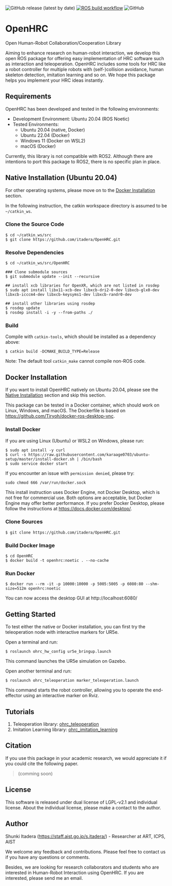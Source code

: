 ![GitHub release (latest by date)](https://img.shields.io/github/v/release/itadera/OpenHRC)
[![ROS build workflow](https://github.com/itadera/OpenHRC/actions/workflows/build.yaml/badge.svg)](https://github.com/itadera/OpenHRC/actions/workflows/build.yaml)
![GitHub](https://img.shields.io/github/license/itadera/OpenHRC)
# OpenHRC
Open Human-Robot Collaboration/Cooperation Library

Aiming to enhance research on human-robot interaction, we develop this open ROS package for offering easy implementation of HRC software such as interaction and teleoperation.
OpenHRC includes some tools for HRC like a robot controller for multiple robots with (self-)collision avoidance, human skeleton detection, imitation learning and so on. We hope this package helps you implement your HRC ideas instantly.

## Requirements
OpenHRC has been developed and tested in the following environments:
- Development Environment: Ubuntu 20.04 (ROS Noetic)
- Tested Environments:
  - Ubuntu 20.04 (native, Docker)
  - Ubuntu 22.04 (Docker)
  - Windows 11 (Docker on WSL2)
  - macOS (Docker)

Currently, this library is not compatible with ROS2. Although there are intentions to port this package to ROS2, there is no specific plan in place.


## Native Installation (Ubuntu 20.04)

For other operating systems, please move on to the [Docker Installation](#Docker-Installation) section.

In the following instruction, the catkin workspace directory is assumed to be `~/catkin_ws`.

### Clone the Source Code
```
$ cd ~/catkin_ws/src
$ git clone https://github.com/itadera/OpenHRC.git 
```

### Resolve Dependencies
```
$ cd ~/catkin_ws/src/OpenHRC

### Clone submodule sources
$ git submodule update --init --recursive

## install xcb libraries for OpenXR, which are not listed in rosdep
$ sudo apt install libx11-xcb-dev libxcb-dri2-0-dev libxcb-glx0-dev libxcb-icccm4-dev libxcb-keysyms1-dev libxcb-randr0-dev

## install other libraries using rosdep
$ rosdep update
$ rosdep install -i -y --from-paths ./ 
```

### Build
Compile with `catkin-tools`, which should be installed as a dependency above:

```
$ catkin build -DCMAKE_BUILD_TYPE=Release
```
Note: The default tool `catkin_make` cannot compile non-ROS code.


## Docker Installation
If you want to install OpenHRC natively on Ubuntu 20.04, please see the [Native Installation](#Native-Installation-(Ubuntu-20.04)) section and skip this section.

This package can be tested in a Docker container, which should work on Linux, Windows, and macOS. The Dockerfile is based on https://github.com/Tiryoh/docker-ros-desktop-vnc.

### Install Docker
If you are using Linux (Ubuntu) or WSL2 on Windows, please run:
```
$ sudo apt install -y curl
$ curl -s https://raw.githubusercontent.com/karaage0703/ubuntu-setup/master/install-docker.sh | /bin/bash
$ sudo service docker start
```

If you encounter an issue with `permission denied`, please try:
```
sudo chmod 666 /var/run/docker.sock
```

This install instruction uses Docker Engine, not Docker Desktop, which is not free for commercial use. Both options are acceptable, but Docker Engine may offer better performance. If you prefer Docker Desktop, please follow the instructions at https://docs.docker.com/desktop/.

### Clone Sources
```
$ git clone https://github.com/itadera/OpenHRC.git 
```

### Build Docker Image
```
$ cd OpenHRC
$ docker build -t openhrc:noetic . --no-cache
```

### Run Docker 
```
$ docker run --rm -it -p 10000:10000 -p 5005:5005 -p 6080:80 --shm-size=512m openhrc:noetic
```
You can now access the desktop GUI at 
http://localhost:6080/


## Getting Started
To test either the native or Docker installation, you can first try the teleoperation node with interactive markers for UR5e.

Open a terminal and run:
```
$ roslaunch ohrc_hw_config ur5e_bringup.launch
```
This command launches the UR5e simulation on Gazebo.

Open another terminal and run:
```
$ roslaunch ohrc_teleoperation marker_teleoperation.launch
```
This command starts the robot controller, allowing you to operate the end-effector using an interactive marker on Rviz.


## Tutorials

1. Teleoperation library: [ohrc_teleoperation](./ohrc_teleoperation)
2. Imitation Learning library: [ohrc_imitation_learning](./ohrc_imitation_learning)



## Citation

If you use this package in your academic research, we would appreciate it if you could cite the following paper.
>(comming soon)


## License
This software is released under dual license of LGPL-v2.1 and individual license.
About the individual license, please make a contact to the author.

## Author
Shunki Itadera (https://staff.aist.go.jp/s.itadera/) - Researcher at ART, ICPS, AIST

We welcome any feedback and contributions. Please feel free to contact us if you have any questions or comments.

Besides, we are looking for research collaborators and students who are interested in Human-Robot Interaction using OpenHRC. If you are interested, please send me an email.